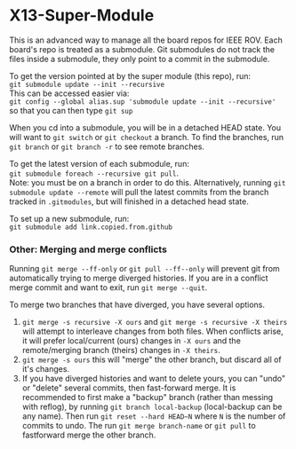 # X13-Super-Module

This is an advanced way to manage all the board repos for IEEE ROV. 
Each board's repo is treated as a submodule. 
Git submodules do not track the files inside a submodule, they only point to a commit in the submodule.

To get the version pointed at by the super module (this repo), run:  
`git submodule update --init --recursive`  
This can be accessed easier via:  
`git config --global alias.sup 'submodule update --init --recursive'`  
so that you can then type `git sup`

When you cd into a submodule, you will be in a detached HEAD state. You will want to
`git switch` or `git checkout` a branch. To find the branches, run `git branch` or
`git branch -r` to see remote branches.

		
To get the latest version of each submodule, run:  
`git submodule foreach --recursive git pull`.  
Note: you must be on a branch in order to do this.
Alternatively, running `git submodule update --remote` will pull the latest
commits from the branch tracked in `.gitmodules`, but will finished in a detached head state.

To set up a new submodule, run:  
`git submodule add link.copied.from.github`  


### Other: Merging and merge conflicts
Running `git merge --ff-only` or `git pull --ff--only` will prevent git from automatically trying to merge
diverged histories. If you are in a conflict merge commit and want to exit, run `git merge --quit`.  

To merge two branches that have diverged, you have several options. 
1. `git merge -s recursive -X ours` and `git merge -s recursive -X theirs` will attempt to interleave
changes from both files. When conflicts arise, it will prefer local/current (ours) changes in 
`-X ours` and the remote/merging branch (theirs) changes in `-X theirs`.
2. `git merge -s ours` this will "merge" the other branch, but discard all of it's changes.
3. If you have diverged histories and want to delete yours, you can "undo" or "delete" several commits,
then fast-forward merge. It is recommended to first make a "backup" branch (rather than messing with reflog), 
by running `git branch local-backup` (local-backup can be any name). Then run `git reset --hard HEAD~N` where
`N` is the number of commits to undo. The run `git merge branch-name` or `git pull` to fastforward merge the
other branch.

